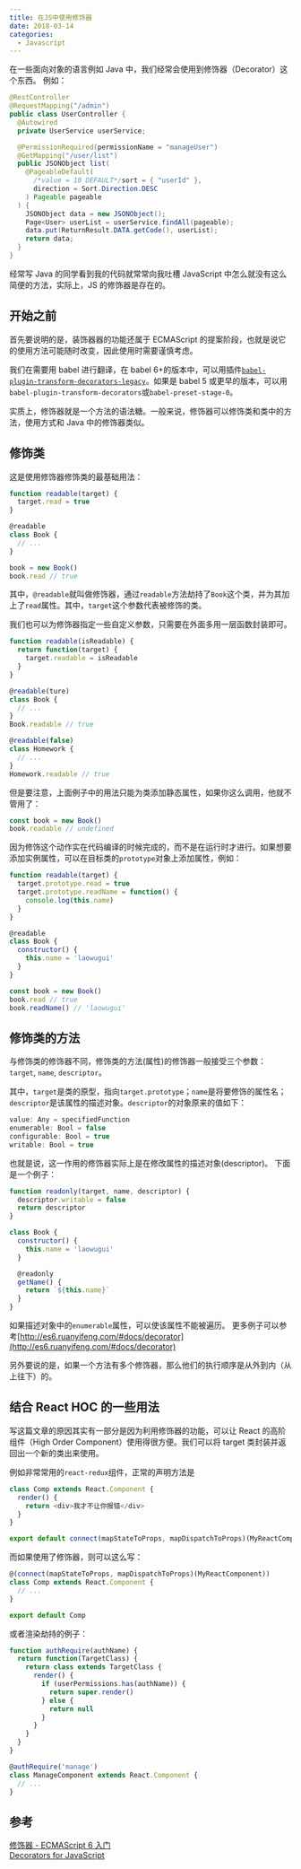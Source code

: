 ```yaml
---
title: 在JS中使用修饰器
date: 2018-03-14
categories:
  - Javascript
---
```


在一些面向对象的语言例如 Java 中，我们经常会使用到修饰器（Decorator）这个东西。
例如：

```java
@RestController
@RequestMapping("/admin")
public class UserController {
  @Autowired
  private UserService userService;

  @PermissionRequired(permissionName = "manageUser")
  @GetMapping("/user/list")
  public JSONObject list(
    @PageableDefault(
      /*value = 10 DEFAULT*/sort = { "userId" },
      direction = Sort.Direction.DESC
    ) Pageable pageable
  ) {
    JSONObject data = new JSONObject();
    Page<User> userList = userService.findAll(pageable);
    data.put(ReturnResult.DATA.getCode(), userList);
    return data;
  }
}
```

经常写 Java 的同学看到我的代码就常常向我吐槽 JavaScript 中怎么就没有这么简便的方法，实际上，JS 的修饰器是存在的。

## 开始之前

首先要说明的是，装饰器器的功能还属于 ECMAScript 的提案阶段，也就是说它的使用方法可能随时改变，因此使用时需要谨慎考虑。

我们在需要用 babel 进行翻译，在 babel 6+的版本中，可以用插件[`babel-plugin-transform-decorators-legacy`](https://www.npmjs.com/package/babel-plugin-transform-decorators-legacy)。如果是 babel 5 或更早的版本，可以用`babel-plugin-transform-decorators`或`babel-preset-stage-0`。

实质上，修饰器就是一个方法的语法糖。一般来说，修饰器可以修饰类和类中的方法，使用方式和 Java 中的修饰器类似。

## 修饰类

这是使用修饰器修饰类的最基础用法：

```js
function readable(target) {
  target.read = true
}

@readable
class Book {
  // ...
}

book = new Book()
book.read // true
```

其中，`@readable`就叫做修饰器，通过`readable`方法劫持了`Book`这个类，并为其加上了`read`属性。其中，`target`这个参数代表被修饰的类。

我们也可以为修饰器指定一些自定义参数，只需要在外面多用一层函数封装即可。

```js
function readable(isReadable) {
  return function(target) {
    target.readable = isReadable
  }
}

@readable(ture)
class Book {
  // ...
}
Book.readable // true

@readable(false)
class Homework {
  // ...
}
Homework.readable // true
```

但是要注意，上面例子中的用法只能为类添加静态属性，如果你这么调用，他就不管用了：

```js
const book = new Book()
book.readable // undefined
```

因为修饰这个动作实在代码编译的时候完成的，而不是在运行时才进行。如果想要添加实例属性，可以在目标类的`prototype`对象上添加属性，例如：

```js
function readable(target) {
  target.prototype.read = true
  target.prototype.readName = function() {
    console.log(this.name)
  }
}

@readable
class Book {
  constructor() {
    this.name = 'laowugui'
  }
}

const book = new Book()
book.read // true
book.readName() // 'laowugui'
```

## 修饰类的方法

与修饰类的修饰器不同，修饰类的方法(属性)的修饰器一般接受三个参数： `target`, `name`, `descriptor`。

其中，`target`是类的原型，指向`target.prototype`；`name`是将要修饰的属性名；`descriptor`是该属性的描述对象。`descriptor`的对象原来的值如下：

```js
value: Any = specifiedFunction
enumerable: Bool = false
configurable: Bool = true
writable: Bool = true
```

也就是说，这一作用的修饰器实际上是在修改属性的描述对象(descriptor)。
下面是一个例子：

```js
function readonly(target, name, descriptor) {
  descriptor.writable = false
  return descriptor
}

class Book {
  constructor() {
    this.name = 'laowugui'
  }

  @readonly
  getName() {
    return `${this.name}`
  }
}
```

如果描述对象中的`enumerable`属性，可以使该属性不能被遍历。
更多例子可以参考[http://es6.ruanyifeng.com/#docs/decorator](http://es6.ruanyifeng.com/#docs/decorator)

另外要说的是，如果一个方法有多个修饰器，那么他们的执行顺序是从外到内（从上往下）的。

## 结合 React HOC 的一些用法

写这篇文章的原因其实有一部分是因为利用修饰器的功能，可以让 React 的高阶组件（High Order Component）使用得很方便。我们可以将 target 类封装并返回出一个新的类出来使用。

例如非常常用的`react-redux`组件，正常的声明方法是

```js
class Comp extends React.Component {
  render() {
    return <div>我才不让你报错</div>
  }
}

export default connect(mapStateToProps, mapDispatchToProps)(MyReactComponent)
```

而如果使用了修饰器，则可以这么写：

```js
@(connect(mapStateToProps, mapDispatchToProps)(MyReactComponent))
class Comp extends React.Component {
  // ...
}

export default Comp
```

或者渲染劫持的例子：

```js
function authRequire(authName) {
  return function(TargetClass) {
    return class extends TargetClass {
      render() {
        if (userPermissions.has(authName)) {
          return super.render()
        } else {
          return null
        }
      }
    }
  }
}

@authRequire('manage')
class ManageComponent extends React.Component {
  // ...
}
```

## 参考

[修饰器 - ECMAScript 6 入门](http://es6.ruanyifeng.com/#docs/decorator)  
[Decorators for JavaScript](https://github.com/tc39/proposal-decorators)

